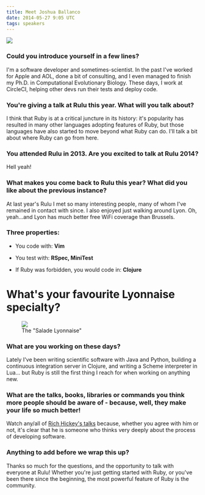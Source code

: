 ```yaml
---
title: Meet Joshua Ballanco
date: 2014-05-27 9:05 UTC
tags: speakers
---
```


<div class="text-center">
  <img src="/img/speakers/joshua.jpeg" class="rounded"/>
</div>

### Could you introduce yourself in a few lines?

I'm a software developer and sometimes-scientist. In the past I've
worked for Apple and AOL, done a bit of consulting, and I even managed
to finish my Ph.D. in Computational Evolutionary Biology. These days, I
work at CircleCI, helping other devs run their tests and deploy code.

### You're giving a talk at Rulu this year. What will you talk about?

I think that Ruby is at a critical juncture in its history: it's
popularity has resulted in many other languages adopting features of
Ruby, but those languages have also started to move beyond what Ruby can
do. I'll talk a bit about where Ruby can go from here.

### You attended Rulu in 2013. Are you excited to talk at Rulu 2014?

Hell yeah!

### What makes you come back to Rulu this year? What did you like about the previous instance?

At last year's Rulu I met so many interesting people, many of whom I've
remained in contact with since. I also enjoyed just walking around Lyon.
Oh, yeah...and Lyon has much better free WiFi coverage than Brussels.

### Three properties:

* You code with: **Vim**

* You test with: **RSpec, MiniTest**

* If Ruby was forbidden, you would code in: **Clojure**

# What's your favourite Lyonnaise specialty?

<figure>
<img src="/img/interview/salade-lyonnaise.jpg"/>
<figcaption>
The "Salade Lyonnaise"
</figcaption>
</figure>

### What are you working on these days?

Lately I've been writing scientific software with Java and Python,
building a continuous integration server in Clojure, and writing a
Scheme interpreter in Lua... but Ruby is still the first thing I reach
for when working on anything new.

### What are the talks, books, libraries or commands you think more people should be aware of - because, well, they make your life so much better!

Watch any/all of [Rich Hickey's talks](http://thechangelog.com/rich-hickeys-greatest-hits/) because, whether you agree with him
or not, it's clear that he is someone who thinks very deeply about the
process of developing software.

### Anything to add before we wrap this up?

Thanks so much for the questions, and the opportunity to talk with
everyone at Rulu! Whether you're just getting started with Ruby, or
you've been there since the beginning, the most powerful feature of Ruby
is the community.
